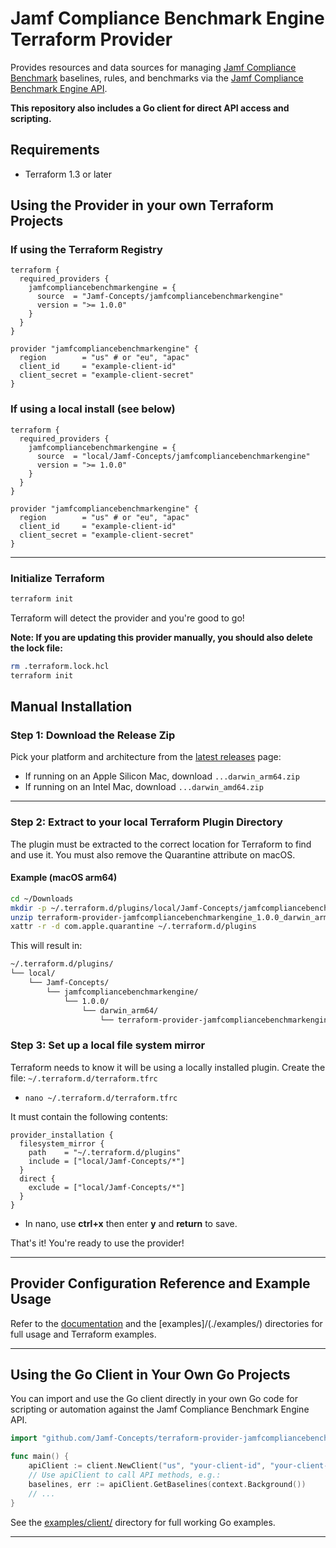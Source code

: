 # Jamf Compliance Benchmark Engine Terraform Provider

Provides resources and data sources for managing [Jamf Compliance Benchmark](https://learn.jamf.com/en-US/bundle/jamf-compliance-benchmarks-configuration-guide/page/Compliance_Benchmarks_Configuration_Guide.html) baselines, rules, and benchmarks via the [Jamf Compliance Benchmark Engine API](https://developer.jamf.com/platform-api/reference).

**This repository also includes a Go client for direct API access and scripting.**

## Requirements

* Terraform 1.3 or later

## Using the Provider in your own Terraform Projects

### If using the Terraform Registry

```hcl
terraform {
  required_providers {
    jamfcompliancebenchmarkengine = {
      source  = "Jamf-Concepts/jamfcompliancebenchmarkengine"
      version = ">= 1.0.0"
    }
  }
}

provider "jamfcompliancebenchmarkengine" {
  region        = "us" # or "eu", "apac"
  client_id     = "example-client-id"
  client_secret = "example-client-secret"
}
```

### If using a local install (see below)

```hcl
terraform {
  required_providers {
    jamfcompliancebenchmarkengine = {
      source  = "local/Jamf-Concepts/jamfcompliancebenchmarkengine"
      version = ">= 1.0.0"
    }
  }
}

provider "jamfcompliancebenchmarkengine" {
  region        = "us" # or "eu", "apac"
  client_id     = "example-client-id"
  client_secret = "example-client-secret"
}
```

---

### Initialize Terraform

```bash
terraform init
```

Terraform will detect the provider and you're good to go!

**Note: If you are updating this provider manually, you should also delete the lock file:**

```bash
rm .terraform.lock.hcl
terraform init
```

## Manual Installation

### Step 1: Download the Release Zip

Pick your platform and architecture from the [latest releases](https://github.com/Jamf-Concepts/terraform-provider-jamfcompliancebenchmarkengine/releases/latest) page:

* If running on an Apple Silicon Mac, download `...darwin_arm64.zip`
* If running on an Intel Mac, download `...darwin_amd64.zip`

---

### Step 2: Extract to your local Terraform Plugin Directory

The plugin must be extracted to the correct location for Terraform to find and use it. You must also remove the Quarantine attribute on macOS.

#### Example (macOS arm64)

```bash
cd ~/Downloads
mkdir -p ~/.terraform.d/plugins/local/Jamf-Concepts/jamfcompliancebenchmarkengine/1.0.0/darwin_arm64
unzip terraform-provider-jamfcompliancebenchmarkengine_1.0.0_darwin_arm64.zip -d ~/.terraform.d/plugins/local/Jamf-Concepts/jamfcompliancebenchmarkengine/1.0.0/darwin_arm64
xattr -r -d com.apple.quarantine ~/.terraform.d/plugins
```

This will result in:

```bash
~/.terraform.d/plugins/
└── local/
    └── Jamf-Concepts/
        └── jamfcompliancebenchmarkengine/
            └── 1.0.0/
                └── darwin_arm64/
                    └── terraform-provider-jamfcompliancebenchmarkengine_v1.0.0
```

### Step 3: Set up a local file system mirror

Terraform needs to know it will be using a locally installed plugin. Create the file: `~/.terraform.d/terraform.tfrc`

* `nano ~/.terraform.d/terraform.tfrc`

It must contain the following contents:

```hcl
provider_installation {
  filesystem_mirror {
    path    = "~/.terraform.d/plugins"
    include = ["local/Jamf-Concepts/*"]
  }
  direct {
    exclude = ["local/Jamf-Concepts/*"]
  }
}
```

* In nano, use **ctrl+x** then enter **y** and **return** to save.

That's it! You're ready to use the provider!

---

## Provider Configuration Reference and Example Usage

Refer to the [documentation](./docs) and the [examples]/(./examples/) directories for full usage and Terraform examples.

---

## Using the Go Client in Your Own Go Projects

You can import and use the Go client directly in your own Go code for scripting or automation against the Jamf Compliance Benchmark Engine API.

```go
import "github.com/Jamf-Concepts/terraform-provider-jamfcompliancebenchmarkengine/internal/client"

func main() {
    apiClient := client.NewClient("us", "your-client-id", "your-client-secret")
    // Use apiClient to call API methods, e.g.:
    baselines, err := apiClient.GetBaselines(context.Background())
    // ...
}
```

See the [examples/client/](./examples/client/) directory for full working Go examples.

---

